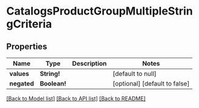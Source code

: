 # CatalogsProductGroupMultipleStringCriteria

## Properties
Name | Type | Description | Notes
------------ | ------------- | ------------- | -------------
**values** | **String!** |  | [default to null]
**negated** | **Boolean!** |  | [optional] [default to false]

[[Back to Model list]](../README.md#documentation-for-models) [[Back to API list]](../README.md#documentation-for-api-endpoints) [[Back to README]](../README.md)


